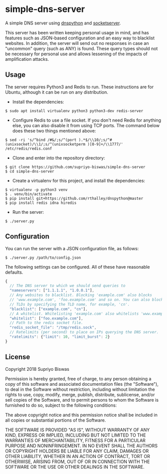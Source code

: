 # simple-dns-server

A simple DNS server using [dnspython](https://github.com/rthalley/dnspython)
and [socketserver](https://docs.python.org/3/library/socketserver.html).

This server has been written keeping personal usage in mind, and has features
such as JSON-based configuration and an easy way to blacklist websites. In
addition, the server will send out no responses in case an "uncommon" query
(such as ANY) is found. These query types should not be necessary for personal
use and allows lessening of the impacts of amplification attacks.

## Usage

The server requires Python3 and Redis to run. These instructions are for
Ubuntu, although it can be run on any distribution.

* Install the dependencies:

```
$ sudo apt install virtualenv python3 python3-dev redis-server
```

* Configure Redis to use a file socket. If you don't need Redis for anything
else, you can also disable it from using TCP ports. The command below does
these two things mentioned above:

```
$ sed -ri 's/^bind /#&/;s/^(port ).*$/\\10/;s/^# (unixsocket)/\\1/;s/^(unixsocketperm )[0-9]+/\\1777/' /etc/redis/redis.conf
```

* Clone and enter into the repository directory:

```
$ git clone https://github.com/supriyo-biswas/simple-dns-server
$ cd simple-dns-server
```

* Create a virtualenv for this project, and install the dependencies:

```
$ virtualenv -p python3 venv
$ . venv/bin/activate
$ pip install git+https://github.com/rthalley/dnspython@master
$ pip install redis idna hiredis
```

* Run the server:

```
$ ./server.py
```

## Configuration

You can run the server with a JSON configuration file, as follows:

```
$ ./server.py /path/to/config.json
```

The following settings can be configured. All of these have reasonable
defaults.

```js
{
  // The DNS server to which we should send queries to
  "nameservers": ["1.1.1.1", "1.0.0.1"],
  // Any websites to blacklist. Blocking 'example.com' also blocks
  // 'www.example.com', 'foo.example.com' and so on. You can also block entire
  // TLDs by specifying the TLD name, for example, 'cn'.
  "blacklist": ["example.com", "cn"],
  // A whitelist. Whitelisting 'example.com' also whitelists 'www.example.com'
  "whitelist": ["foo.example.com"],
  // Path to the redis socket file.
  "redis_socket_file": "/tmp/redis.sock",
  // Ratelimits (per second) to place on IPs querying the DNS server.
  "ratelimits": {"limit": 10, "limit_burst": 2}
}
```

## License

Copyright 2018 Supriyo Biswas

Permission is hereby granted, free of charge, to any person obtaining a copy 
of this software and associated documentation files (the "Software"), to deal
in the Software without restriction, including without limitation the rights
to use, copy, modify, merge, publish, distribute, sublicense, and/or sell
copies of the Software, and to permit persons to whom the Software is
furnished to do so, subject to the following conditions:

The above copyright notice and this permission notice shall be included in all
copies or substantial portions of the Software.

THE SOFTWARE IS PROVIDED "AS IS", WITHOUT WARRANTY OF ANY KIND, EXPRESS OR
IMPLIED, INCLUDING BUT NOT LIMITED TO THE WARRANTIES OF MERCHANTABILITY,
FITNESS FOR A PARTICULAR PURPOSE AND NONINFRINGEMENT. IN NO EVENT SHALL THE
AUTHORS OR COPYRIGHT HOLDERS BE LIABLE FOR ANY CLAIM, DAMAGES OR OTHER
LIABILITY, WHETHER IN AN ACTION OF CONTRACT, TORT OR OTHERWISE, ARISING FROM,
OUT OF OR IN CONNECTION WITH THE SOFTWARE OR THE USE OR OTHER DEALINGS IN THE
SOFTWARE.
